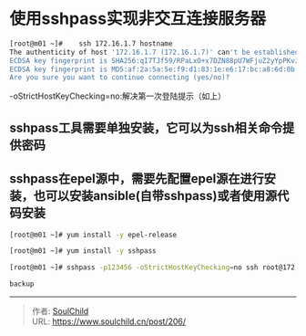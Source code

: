 # 使用sshpass实现非交互连接服务器

<!--more-->
```bash
[root@m01 ~]#    ssh 172.16.1.7 hostname
The authenticity of host '172.16.1.7 (172.16.1.7)' can't be established.
ECDSA key fingerprint is SHA256:qI7TJf59/RPaLxO+x7DZN88pU7WFjuZ2yYpPKvJmicg.
ECDSA key fingerprint is MD5:af:2a:5a:5e:f9:d1:83:1e:e6:17:bc:a8:6d:0b:c4:e5.
Are you sure you want to continue connecting (yes/no)?
```


-oStrictHostKeyChecking=no:解决第一次登陆提示（如上）



## sshpass工具需要单独安装，它可以为ssh相关命令提供密码

## sshpass在epel源中，需要先配置epel源在进行安装，也可以安装ansible(自带sshpass)或者使用源代码安装
```bash
[root@m01 ~]# yum install -y epel-release

[root@m01 ~]# yum install -y sshpass

[root@m01 ~]# sshpass -p123456 -oStrictHostKeyChecking=no ssh root@172.16.1.41 hostname

backup
```


---

> 作者: [SoulChild](https://www.soulchild.cn)  
> URL: https://www.soulchild.cn/post/206/  

